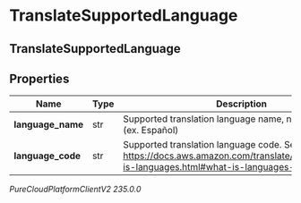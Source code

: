 # TranslateSupportedLanguage

## TranslateSupportedLanguage

## Properties

|Name | Type | Description | Notes|
|------------ | ------------- | ------------- | -------------|
| **language_name** | str | Supported translation language name, natively spelled (ex. Español) | |
| **language_code** | str | Supported translation language code. See - https://docs.aws.amazon.com/translate/latest/dg/what-is-languages.html#what-is-languages-supported | |



_PureCloudPlatformClientV2 235.0.0_
